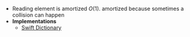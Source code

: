 - Reading element is amortized $O(1)$. amortized because sometimes a collision can happen 
- **Implementations** 
	- [Swift Dictionary](Information%20Technology/Programming/Swift/Swift%20Notes/Swift%20Dictionary.md)